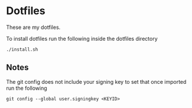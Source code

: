 # Dotfiles

These are my dotfiles.

To install dotfiles run the following inside the dotfiles directory
```
./install.sh
```

## Notes
The git config does not include your signing key to set that once imported run the following
```
git config --global user.signingkey <KEYID>
```